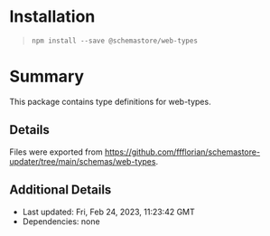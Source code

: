 # Installation
> `npm install --save @schemastore/web-types`

# Summary
This package contains type definitions for web-types.

## Details
Files were exported from https://github.com/ffflorian/schemastore-updater/tree/main/schemas/web-types.

## Additional Details
* Last updated: Fri, Feb 24, 2023, 11:23:42 GMT
* Dependencies: none
